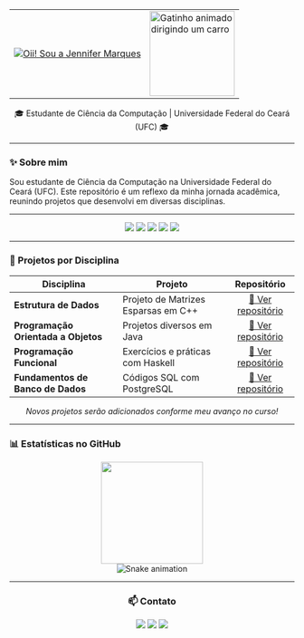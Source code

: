 <div align="center">
  <table>
    <tr>
      <td valign="middle">
        <a href="https://git.io/typing-svg">
          <img src="https://readme-typing-svg.herokuapp.com?font=Lilita+One&size=30&pause=1000&color=9370DB&width=400&center=true&lines=Oii!+✨;Sou+a+Jennifer+Marques" alt="Oii! Sou a Jennifer Marques" />
        </a>
      </td>
      <td valign="middle">
        <a href="https://github.com/jennifermaqs">
          <img src="https://i.imgur.com/MeMgEf1.gif" width="150px" alt="Gatinho animado dirigindo um carro"/>
        </a>
      </td>
    </tr>
  </table>
</div>

<p align="center">
 🎓 Estudante de Ciência da Computação | Universidade Federal do Ceará (UFC) 🎓
</p>

---


### ✨ Sobre mim
Sou estudante de Ciência da Computação na Universidade Federal do Ceará (UFC). Este repositório é um reflexo da minha jornada acadêmica, reunindo projetos que desenvolvi em diversas disciplinas.

---

<div align="center">
  <img src="https://img.shields.io/badge/C-A8B9CC?style=for-the-badge&logo=c&logoColor=black"/>
  <img src="https://img.shields.io/badge/C%2B%2B-00599C?style=for-the-badge&logo=cplusplus&logoColor=white" />
  <img src="https://img.shields.io/badge/Java-ED8B00?style=for-the-badge&logo=openjdk&logoColor=white" />
  <img src="https://img.shields.io/badge/Haskell-5e5086?style=for-the-badge&logo=haskell&logoColor=white" />
  <img src="https://img.shields.io/badge/PostgreSQL-4169E1?style=for-the-badge&logo=postgresql&logoColor=white" />

</div>

---

### 📂 Projetos por Disciplina

<div align="center">

| Disciplina | Projeto | Repositório |
|---|---|:---:|
| **Estrutura de Dados** | Projeto de Matrizes Esparsas em C++ | [🔗 Ver repositório](https://github.com/jennifermaqs/Projeto-ED) |
| **Programação Orientada a Objetos** | Projetos diversos em Java | [🔗 Ver repositório](https://github.com/jennifermaqs/POO)|
| **Programação Funcional** | Exercícios e práticas com Haskell | [🔗 Ver repositório](https://github.com/jennifermaqs/Funcional) |
| **Fundamentos de Banco de Dados** | Códigos SQL com PostgreSQL |[🔗 Ver repositório](https://github.com/jennifermaqs/FBD) |

</div>

<p align="center"><i>Novos projetos serão adicionados conforme meu avanço no curso! </i></p>

---

### 📊 Estatísticas no GitHub
<div align="center">
  <img height="180em" src="https://github-readme-stats.vercel.app/api?username=jennifermaqs&show_icons=true&theme=github_dark&include_all_commits=true&count_private=true"/>


<div align="center">
  <img alt="Snake animation" src="https://raw.githubusercontent.com/jennifermaqs/jennifermaqs/output/snake.svg" />
</div>

---

### 📫 Contato
<p align="center">
<a href="https://instagram.com/jennifermqs" target="_blank"><img src="https://img.shields.io/badge/Instagram-9370DB?style=for-the-badge&logo=instagram&logoColor=white" target="_blank"></a>
<a href="mailto:mqsjennifer@gmail.com"><img src="https://img.shields.io/badge/Email-9370DB?style=for-the-badge&logo=gmail&logoColor=white" target="_blank"></a>
<a href="https://www.linkedin.com/in/jennifer-marques-97b32136b/" target="_blank"><img src="https://img.shields.io/badge/LinkedIn-9370DB?style=for-the-badge&logo=linkedin&logoColor=white" target="_blank"></a>
</p>
